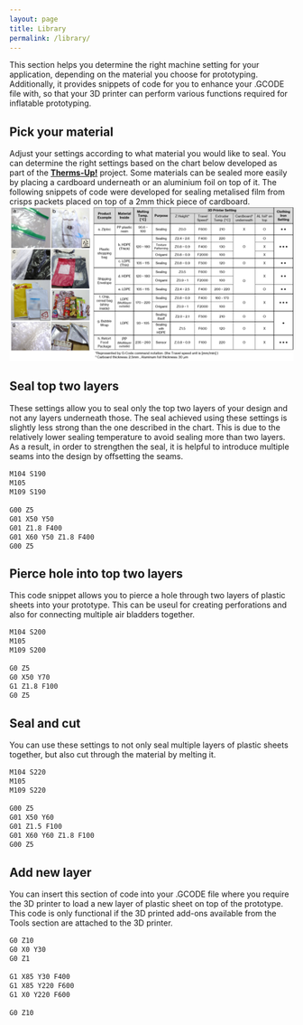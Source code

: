 ```yaml
---
layout: page
title: Library
permalink: /library/
---
```


This section helps you determine the right machine setting for your application, depending on the material you choose for prototyping. Additionally, it provides snippets of code for you to enhance your .GCODE file with, so that your 3D printer can perform various functions required for inflatable prototyping.

## Pick your material

Adjust your settings according to what material you would like to seal. You can determine the right settings based on the chart below developed as part of the <strong><a href="https://www.media.mit.edu/projects/therms-up/overview/" target="_blank">Therms-Up!</a></strong> project. Some materials can be sealed more easily by placing a cardboard underneath or an aluminium foil on top of it. The following snippets of code were developed for sealing metalised film from crisps packets placed on top of a 2mm thick piece of cardboard.<br>
<img src="/images/material-chart.png" alt="Material properties">

## Seal top two layers

These settings allow you to seal only the top two layers of your design and not any layers underneath those. The seal achieved using these settings is slightly less strong than the one described in the chart. This is due to the relatively lower sealing temperature to avoid sealing more than two layers. As a result, in order to strengthen the seal, it is helpful to introduce multiple seams into the design by offsetting the seams.

```
M104 S190
M105
M109 S190

G00 Z5
G01 X50 Y50
G01 Z1.8 F400
G01 X60 Y50 Z1.8 F400
G00 Z5
```

## Pierce hole into top two layers

This code snippet allows you to pierce a hole through two layers of plastic sheets into your prototype. This can be useul for creating perforations and also for connecting multiple air bladders together.

```
M104 S200
M105
M109 S200

G0 Z5
G0 X50 Y70
G1 Z1.8 F100
G0 Z5
```

## Seal and cut

You can use these settings to not only seal multiple layers of plastic sheets together, but also cut through the material by melting it.

```
M104 S220
M105
M109 S220

G00 Z5
G01 X50 Y60
G01 Z1.5 F100
G01 X60 Y60 Z1.8 F100
G00 Z5
```

## Add new layer

You can insert this section of code into your .GCODE file where you require the 3D printer to load a new layer of plastic sheet on top of the prototype. This code is only functional if the 3D printed add-ons available from the Tools section are attached to the 3D printer.

```
G0 Z10
G0 X0 Y30
G0 Z1

G1 X85 Y30 F400
G1 X85 Y220 F600
G1 X0 Y220 F600

G0 Z10
```

